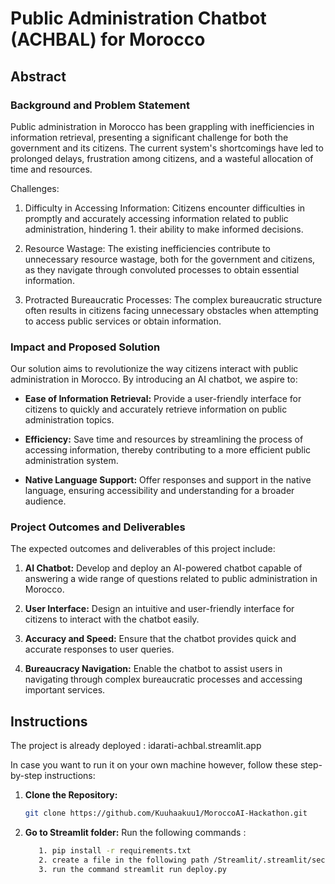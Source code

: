# Public Administration Chatbot (ACHBAL) for Morocco

## Abstract

### Background and Problem Statement

Public administration in Morocco has been grappling with inefficiencies in information retrieval, presenting a significant challenge for both the government and its citizens. The current system's shortcomings have led to prolonged delays, frustration among citizens, and a wasteful allocation of time and resources.

Challenges:
1. Difficulty in Accessing Information: Citizens encounter difficulties in promptly and accurately accessing information related to public administration, hindering 1. their ability to make informed decisions.

2. Resource Wastage: The existing inefficiencies contribute to unnecessary resource wastage, both for the government and citizens, as they navigate through convoluted processes to obtain essential information.

3. Protracted Bureaucratic Processes: The complex bureaucratic structure often results in citizens facing unnecessary obstacles when attempting to access public services or obtain information.


### Impact and Proposed Solution

Our solution aims to revolutionize the way citizens interact with public administration in Morocco. By introducing an AI chatbot, we aspire to:

- **Ease of Information Retrieval:** Provide a user-friendly interface for citizens to quickly and accurately retrieve information on public administration topics.

- **Efficiency:** Save time and resources by streamlining the process of accessing information, thereby contributing to a more efficient public administration system.

- **Native Language Support:** Offer responses and support in the native language, ensuring accessibility and understanding for a broader audience.

### Project Outcomes and Deliverables

The expected outcomes and deliverables of this project include:

1. **AI Chatbot:** Develop and deploy an AI-powered chatbot capable of answering a wide range of questions related to public administration in Morocco.

2. **User Interface:** Design an intuitive and user-friendly interface for citizens to interact with the chatbot easily.

3. **Accuracy and Speed:** Ensure that the chatbot provides quick and accurate responses to user queries.

4. **Bureaucracy Navigation:** Enable the chatbot to assist users in navigating through complex bureaucratic processes and accessing important services.

## Instructions
The project is already deployed : idarati-achbal.streamlit.app

In case you want to run it on your own machine however, follow these step-by-step instructions:

1. **Clone the Repository:**
   ```bash
   git clone https://github.com/Kuuhaakuu1/MoroccoAI-Hackathon.git

2. **Go to Streamlit folder:**
    Run the following commands : 
    ```bash
       1. pip install -r requirements.txt
       2. create a file in the following path /Streamlit/.streamlit/secrets.toml and add your api key to it
       3. run the command streamlit run deploy.py 


